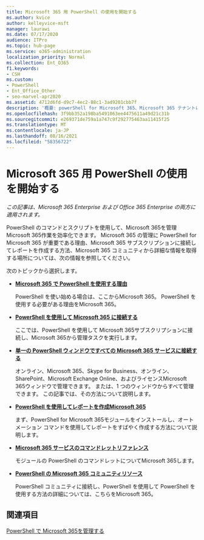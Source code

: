 ```yaml
---
title: Microsoft 365 用 PowerShell の使用を開始する
ms.author: kvice
author: kelleyvice-msft
manager: laurawi
ms.date: 07/17/2020
audience: ITPro
ms.topic: hub-page
ms.service: o365-administration
localization_priority: Normal
ms.collection: Ent_O365
f1.keywords:
- CSH
ms.custom:
- PowerShell
- Ent_Office_Other
- seo-marvel-apr2020
ms.assetid: 4712d6fd-d9c7-4ec2-88c1-3ad9201cbb7f
description: '概要: powerShell for Microsoft 365、Microsoft 365 テナントに接続する方法、およびヘルプを取得する場所について説明します。'
ms.openlocfilehash: 3f9bb352a198ba5491063ee4475611a49d21c31b
ms.sourcegitcommit: e269371de759a1a747c9f292775463aa11415f25
ms.translationtype: MT
ms.contentlocale: ja-JP
ms.lasthandoff: 08/16/2021
ms.locfileid: "58356722"
---
```

# <a name="get-started-with-powershell-for-microsoft-365"></a>Microsoft 365 用 PowerShell の使用を開始する

*この記事は、Microsoft 365 Enterprise および Office 365 Enterprise の両方に適用されます。*

PowerShell のコマンドとスクリプトを使用して、Microsoft 365を管理Microsoft 365作業を効率化できます。 Microsoft 365 の管理に PowerShell for Microsoft 365 が重要である理由、Microsoft 365 サブスクリプションに接続してレポートを作成する方法、Microsoft 365 コミュニティから詳細な情報を取得する場所については、次の情報を参照してください。
  
次のトピックから選択します。
  
- [**Microsoft 365 で PowerShell を使用する理由**](why-you-need-to-use-microsoft-365-powershell.md)
    
    PowerShell を使い始める場合は、ここからMicrosoft 365。 PowerShell を使用する必要がある理由をMicrosoft 365。
    
- [**PowerShell を使用して Microsoft 365 に接続する**](connect-to-microsoft-365-powershell.md)
    
    ここでは、PowerShell を使用して Microsoft 365サブスクリプションに接続し、Microsoft 365から管理タスクを実行します。
    
- [**単一の PowerShell ウィンドウですべての Microsoft 365 サービスに接続する**](connect-to-all-microsoft-365-services-in-a-single-windows-powershell-window.md)
    
    オンライン、Microsoft 365、Skype for Business、オンライン、SharePoint、Microsoft Exchange Online、およびライセンスMicrosoft 365ウィンドウで管理できます。 または、1 つのウィンドウからすべて管理できます。 この記事では、その方法について説明します。
    
- [**PowerShell を使用してレポートを作成Microsoft 365**](use-windows-powershell-to-create-reports-in-microsoft-365.md)
    
    まず、PowerShell for Microsoft 365モジュールをインストールし、オートメーション コマンドを使用してレポートをすばやく作成する方法について説明します。
    
- [**Microsoft 365 サービスのコマンドレットリファレンス**](cmdlet-references-for-microsoft-365-services.md)
    
    モジュールの PowerShell のコマンドレットについてMicrosoft 365します。
    
- [**PowerShell の Microsoft 365 コミュニティリソース**](microsoft-365-powershell-community-resources.md)
    
    PowerShell コミュニティに接続し、PowerShell を使用して PowerShell を使用する方法の詳細については、こちらをMicrosoft 365。
    
## <a name="related-topics"></a>関連項目

[PowerShell で Microsoft 365を管理する](manage-microsoft-365-with-microsoft-365-powershell.md)

